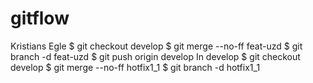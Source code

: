 # gitflow
Kristians Egle
$ git checkout develop
$ git merge --no-ff feat-uzd
$ git branch -d feat-uzd
$ git push origin develop
In develop
$ git checkout develop
$ git merge --no-ff hotfix1_1
$ git branch -d hotfix1_1
